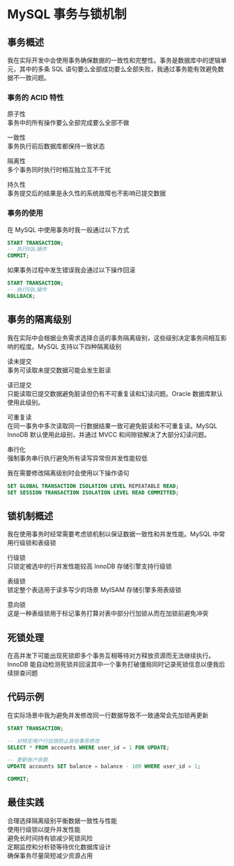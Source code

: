# MySQL 事务与锁机制

## 事务概述

我在实际开发中会使用事务确保数据的一致性和完整性。事务是数据库中的逻辑单元，其中的多条 SQL 语句要么全部成功要么全部失败，我通过事务能有效避免数据不一致问题。

### 事务的 ACID 特性

原子性  
事务中的所有操作要么全部完成要么全部不做

一致性  
事务执行前后数据库都保持一致状态

隔离性  
多个事务同时执行时相互独立互不干扰

持久性  
事务提交后的结果是永久性的系统故障也不影响已提交数据

### 事务的使用

在 MySQL 中使用事务时我一般通过以下方式

```sql
START TRANSACTION;
-- 执行SQL操作
COMMIT;
```

如果事务过程中发生错误我会通过以下操作回滚

```sql
START TRANSACTION;
-- 执行SQL操作
ROLLBACK;
```

## 事务的隔离级别

我在实际中会根据业务需求选择合适的事务隔离级别，这些级别决定事务间相互影响的程度。MySQL 支持以下四种隔离级别

读未提交  
事务可读取未提交数据可能会发生脏读

读已提交  
只能读取已提交数据避免脏读但仍有不可重复读和幻读问题。Oracle 数据库默认使用此级别。

可重复读  
在同一事务中多次读取同一行数据结果一致可避免脏读和不可重复读。MySQL InnoDB 默认使用此级别，并通过 MVCC 和间隙锁解决了大部分幻读问题。

串行化  
强制事务串行执行避免所有读写异常但并发性能较低

我在需要修改隔离级别时会使用以下操作语句

```sql
SET GLOBAL TRANSACTION ISOLATION LEVEL REPEATABLE READ;
SET SESSION TRANSACTION ISOLATION LEVEL READ COMMITTED;
```

## 锁机制概述

我在使用事务时经常需要考虑锁机制以保证数据一致性和并发性能。MySQL 中常用行级锁和表级锁

行级锁  
只锁定被选中的行并发性能较高 InnoDB 存储引擎支持行级锁

表级锁  
锁定整个表适用于读多写少的场景 MyISAM 存储引擎多用表级锁

意向锁  
这是一种表级锁用于标记事务打算对表中部分行加锁从而在加锁前避免冲突

## 死锁处理

在高并发下可能出现死锁即多个事务互相等待对方释放资源而无法继续执行。InnoDB 能自动检测死锁并回滚其中一个事务打破僵局同时记录死锁信息以便我后续排查问题

## 代码示例

在实际场景中我为避免并发修改同一行数据导致不一致通常会先加锁再更新

```sql
START TRANSACTION;

-- 对特定用户行加锁防止其他事务修改
SELECT * FROM accounts WHERE user_id = 1 FOR UPDATE;

-- 更新账户余额
UPDATE accounts SET balance = balance - 100 WHERE user_id = 1;

COMMIT;
```

## 最佳实践

合理选择隔离级别平衡数据一致性与性能  
使用行级锁以提升并发性能  
避免长时间持有锁减少死锁风险  
定期监控和分析锁等待优化数据库设计  
确保事务尽量简短减少资源占用
